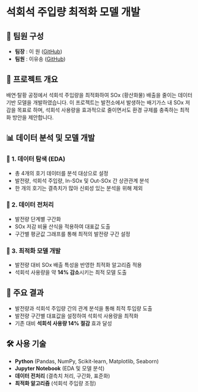 # 석회석 주입량 최적화 모델 개발


## 👥 팀원 구성
- **팀장** : 이 원 ([GitHub](https://github.com/iwon0316))
- **팀원** : 이유송 ([GitHub](https://github.com/yusongod0303))

## 📌 프로젝트 개요
배연·탈황 공정에서 석회석 주입량을 최적화하여 SOx (황산화물) 배출을 줄이는 데이터 기반 모델을 개발하였습니다. 
이 프로젝트는 발전소에서 발생하는 배기가스 내 SOx 저감을 목표로 하며, 석회석 사용량을 효과적으로 줄이면서도 환경 규제를 충족하는 최적화 방안을 제안합니다.

## 📊 데이터 분석 및 모델 개발

### 🔹 1. 데이터 탐색 (EDA)
- 총 4개의 호기 데이터를 분석 대상으로 설정
- 발전량, 석회석 주입량, In-SOx 및 Out-SOx 간 상관관계 분석
- 한 개의 호기는 결측치가 많아 신뢰성 있는 분석을 위해 제외

### 🔹 2. 데이터 전처리
- 발전량 단계별 구간화
- SOx 저감 비율 산식을 적용하여 대표값 도출
- 구간별 평균값 그래프를 통해 최적의 발전량 구간 설정

### 🔹 3. 최적화 모델 개발
- 발전량 대비 SOx 배출 특성을 반영한 최적화 알고리즘 적용
- 석회석 사용량을 약 **14% 감소**시키는 최적 모델 도출

## 📌 주요 결과
- 발전량과 석회석 주입량 간의 관계 분석을 통해 최적 투입량 도출
- 발전량 구간별 대표값을 설정하여 석회석 사용량을 최적화
- 기존 대비 **석회석 사용량 14% 절감** 효과 달성

## 🛠️ 사용 기술
- **Python** (Pandas, NumPy, Scikit-learn, Matplotlib, Seaborn)
- **Jupyter Notebook** (EDA 및 모델 분석)
- **데이터 전처리** (결측치 처리, 구간화, 표준화)
- **최적화 알고리즘** (석회석 주입량 조정)
